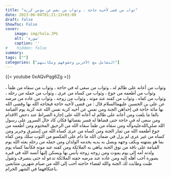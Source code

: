 ```yaml
---
title: "ثواب من قضى لأخيه حاجة ، وثواب من نفس عن مؤمن كربة"
date: 2023-06-04T01:21:13+03:00
draft: false
ShowToc: False
cover:
    image: img/hala.JPG
    alt: 'صورة'
    caption: ''
#    hidden: false
summary: 
tags: [""]
categories: ["التعامل مع الآخرين وحقوقهم ومكانتهم"]
---
```

{{< youtube 0xAQvPqg6Zg >}}  
 <br>
وثواب من أعانه على ظالم له ، وثواب من سعى له في حاجة ، وثواب
من سقاه من ظمأ ، وثواب من أطعمه من جوع ، وثواب من كساه
من عرى ، وثواب من حمله من رحله ، وثواب من كفاه ، وثواب
من كفنه عند موته ، وثواب من زوجه ، وثواب من عاده من مرضه
 عن علي بن الحسين عليهما‌السلام قال : من قضى
لأخيه حاجة فيحاجه الله بها وقضى الله بها مائة حاجة في إحداهن الجنة
ومن نفس عن أخيه كربة نفس الله عنه كربة يوم القيامة بالغا ما بلغت
ومن أعانه على ظالم له أعانه الله على إجازة الصراط عند دحض الاقدام
ومن سعى له في حاجة حتى قضاها له فسر بقضائها فكان كاد خال السرور
على رسول الله صلى‌الله‌عليه‌وآله ومن سقاه من ظمأ سقاه الله من الرحيق المختوم
ومن أطعمه من جوع أطعمه الله من ثمار الجنة ومن كساه من عرى
كساه الله من إستبرق وحرير ومن كساه من غير عرى لم يزل في ضمان
الله ما دام على المكسو من الثوب سلك ومن كفاه بما هو يمتهنه ويكف
وجهه ويصل به يديه يخدمه الولدان ومن حمله من رحله بعثه الله يوم
القيامة على ناقة من نوق الجنة يباهي به الملائكة ومن كفنه عند موته
فكأنما كساه يوم ولدته أمه إلى يوم يموت ومن زوجه زوجة يأنس بها
ويسكن إليها آنسه الله في قبره بصورة أحب أهله إليه ومن عاده عند
مرضه حفته الملائكة تدعو له حتى ينصرف وتقول طبت وطابت لك الجنة
والله لقضاء حاجته أحب إلى الله من صيام شهرين متتابعين باعتكافهما في
الشهر الحرام.


